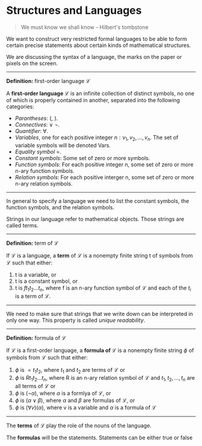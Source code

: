 

# Structures and Languages

> We must know we shall know - Hilbert's tombstone


We want to construct very restricted formal languages to be able to form certain precise statements about certain kinds of mathematical structures.

We are discussing the syntax of a language, the marks on the paper or pixels on the screen.


---
**Definition:** first-order language $\mathcal{L}$

A **first-order language $\mathcal{L}$** is an infinite collection of distinct symbols, no one of which is properly contained in another, separated into the following categories:

* _Parantheses_: (, ).
* _Connectives_: $\lor$ $\lnot$.
* _Quantifier_: $\forall$.
* _Variables_, one for each positive integer $n: v_1, v_2, \dots, v_n$. The set of variable symbols will be denoted Vars.
* _Equality symbol_ =.
* _Constant symbols_: Some set of zero or more symbols.
* _Function symbols_: For each positive integer n, some set of zero or more n-ary function symbols.
* _Relation symbols_: For each positive interger n, some set of zero or more n-ary relation symbols.
---



In general to specify a language we need to list the constant symbols, the function symbols, and the relation symbols.


Strings in our language refer to mathematical objects. Those strings are called terms.

---
**Definition:**  term of  $\mathcal{L}$

If  $\mathcal{L}$ is a language, a **term** of  $\mathcal{L}$ is a nonempty finite string t of symbols from  $\mathcal{L}$  such that either:

1. t is a variable, or
2. t is a constant symbol, or
3. t is $ft_1t_2 \dots t_n$, where f is an n-ary function symbol of $\mathcal{L}$ and each of the $t_i$ is a term of $\mathcal{L}$.
---

We need to make sure that strings that we write down can be interpreted in only one way. This property is called _unique readability_.


---
**Definition:** formula of $\mathcal{L}$

If $\mathcal{L}$ is a first-order language, a **formula of $\mathcal{L}$** is a nonempty finite string $\phi$ of symbols from $\mathcal{L}$ such that either:

1. $\phi$ is $=t_1t_2$, where $t_1$ and $t_2$ are terms of $\mathcal{L}$ or
2. $\phi$ is $Rt_1t_2 \dots t_n$, where R is an n-ary relation symbol of $\mathcal{L}$ and $t_1, t_2, \dots, t_n$ are all terms of $\mathcal{L}$ or
3. $\phi$ is $(\lnot \alpha)$, where $\alpha$ is a formlya of $\mathcal{L}$, or
4. $\phi$ is $(\alpha \lor \beta)$, where $\alpha$ and $\beta$ are formulas of $\mathcal{L}$, or
5. $\phi$ is $(\forall v)(\alpha)$, where v is a variable and $\alpha$ is a formula of $\mathcal{L}$
---


The **terms** of $\mathcal{L}$ play the role of the nouns of the language. 

The **formulas** will be the statements. Statements can be either true or false


